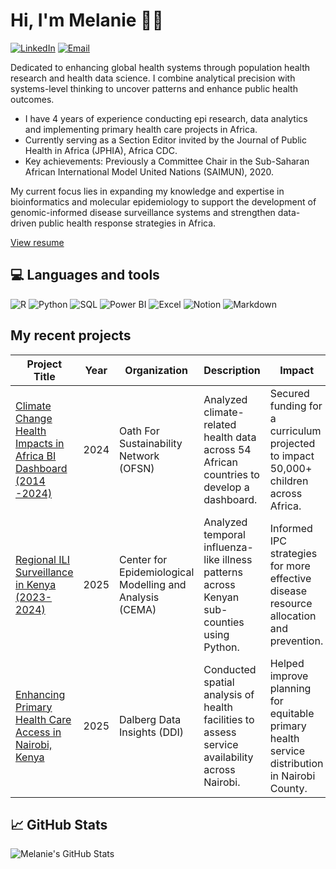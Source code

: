 # Hi, I'm Melanie 👋🏾 

[![LinkedIn](https://img.shields.io/badge/-LinkedIn-blue?logo=linkedin&logoColor=white)](https://www.linkedin.com/in/melanie-omondi)  [![Email](https://img.shields.io/badge/-Email-red?logo=gmail&logoColor=white)](mailto:melomondi@gmail.com)  

Dedicated to enhancing global health systems through population health research and health data science. I combine analytical precision with systems-level thinking to uncover patterns and enhance public health outcomes.

  - I have 4 years of experience conducting epi research, data analytics and implementing primary health care projects in Africa.
  - Currently serving as a Section Editor invited by the Journal of Public Health in Africa (JPHIA), Africa CDC.
  - Key achievements: Previously a Committee Chair in the Sub-Saharan African International Model United Nations (SAIMUN), 2020.

My current focus lies in expanding my knowledge and expertise in bioinformatics and molecular epidemiology to support the development of genomic-informed disease surveillance systems and strengthen data-driven public health response strategies in Africa.

[View resume](https://drive.google.com/file/d/1w0_ScvPHsiN4AmjTYvi_trnB_Gpthyqg/view?usp=drive_link)
  
## 💻 Languages and tools
![R](https://img.shields.io/badge/-R-276DC3?logo=r&logoColor=white)  ![Python](https://img.shields.io/badge/-Python-3776AB?logo=python&logoColor=white)  ![SQL](https://img.shields.io/badge/-SQL-FFCC00?logo=mysql&logoColor=black)  ![Power BI](https://img.shields.io/badge/-PowerBI-F2C811?logo=powerbi&logoColor=black) ![Excel](https://img.shields.io/badge/-Excel-217346?logo=microsoft-excel&logoColor=white)  ![Notion](https://img.shields.io/badge/-Notion-000000?logo=notion&logoColor=white)  ![Markdown](https://img.shields.io/badge/-Markdown-000000?logo=markdown&logoColor=white)  

## My recent projects 
| Project Title                                         | Year       | Organization                         | Description                                                                                      | Impact                                                                                          |
|------------------------------------------------------|------------|--------------------------------------|--------------------------------------------------------------------------------------------------|-------------------------------------------------------------------------------------------------|
| [Climate Change Health Impacts in Africa BI Dashboard (2014 -2024)](https://github.com/Melanie331/climate_change_health_dashboard) | 2024  | Oath For Sustainability Network (OFSN) | Analyzed climate-related health data across 54 African countries to develop a dashboard. | Secured funding for a curriculum projected to impact 50,000+ children across Africa. |
| [Regional ILI Surveillance in Kenya (2023-2024)](https://github.com/Melanie331/ili_surveillance_kenya) | 2025  | Center for Epidemiological Modelling and Analysis (CEMA) | Analyzed temporal influenza-like illness patterns across Kenyan sub-counties using Python. | Informed IPC strategies for more effective disease resource allocation and prevention. |
| [Enhancing Primary Health Care Access in Nairobi, Kenya](https://github.com/Melanie331/enhancing_healthcare_nairobi) | 2025  | Dalberg Data Insights (DDI) | Conducted spatial analysis of health facilities to assess service availability across Nairobi. | Helped improve planning for equitable primary health service distribution in Nairobi County. |
  

## 📈 GitHub Stats  
![Melanie's GitHub Stats](https://github-readme-stats.vercel.app/api?username=Melanie331&show_icons=true&theme=catpuccin_latte)

